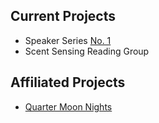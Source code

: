 ## Current Projects
* Speaker Series [No. 1](/projects/speaker-series/number-one)
* Scent Sensing Reading Group

## Affiliated Projects
* [Quarter Moon Nights](https://github.com/redbeakstudio/quarter-moon-nights)
